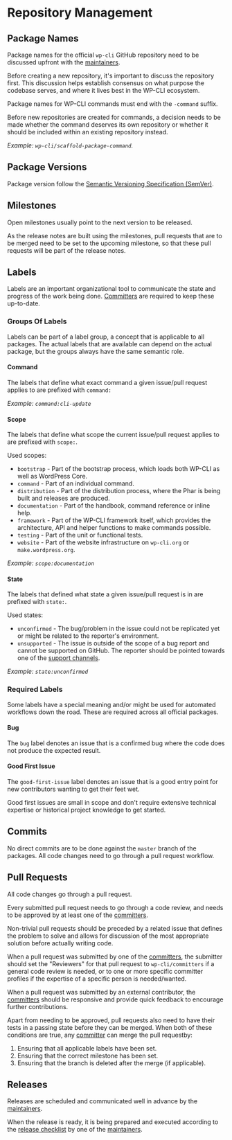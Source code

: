 # Repository Management

## Package Names

Package names for the official `wp-cli` GitHub repository need to be discussed upfront with the [maintainers](https://github.com/orgs/wp-cli/teams/maintainers).

Before creating a new repository, it's important to discuss the repository first. This discussion helps establish consensus on what purpose the codebase serves, and where it lives best in the WP-CLI ecosystem.

Package names for WP-CLI commands must end with the `-command` suffix.

Before new repositories are created for commands, a decision needs to be made whether the command deserves its own repository or whether it should be included within an existing repository instead. 

_Example: `wp-cli/scaffold-package-command`._

## Package Versions

Package version follow the [Semantic Versioning Specification (SemVer)](http://semver.org/).

## Milestones

Open milestones usually point to the next version to be released.

As the release notes are built using the milestones, pull requests that are to be merged need to be set to the upcoming milestone, so that these pull requests will be part of the release notes.

## Labels

Labels are an important organizational tool to communicate the state and progress of the work being done. [Committers](https://github.com/orgs/wp-cli/teams/committers) are required to keep these up-to-date.

### Groups Of Labels

Labels can be part of a label group, a concept that is applicable to all packages. The actual labels that are available can depend on the actual package, but the groups always have the same semantic role.

#### Command

The labels that define what exact command a given issue/pull request applies to are prefixed with `command:`

_Example: `command:cli-update`_

#### Scope

The labels that define what scope the current issue/pull request applies to are prefixed with `scope:`.

Used scopes:

* `bootstrap` - Part of the bootstrap process, which loads both WP-CLI as well as WordPress Core.
* `command` - Part of an individual command.
* `distribution` - Part of the distribution process, where the Phar is being built and releases are produced.
* `documentation` - Part of the handbook, command reference or inline help.
* `framework` - Part of the WP-CLI framework itself, which provides the architecture, API and helper functions to make commands possible.
* `testing` - Part of the unit or functional tests.
* `website` - Part of the website infrastructure on `wp-cli.org` or `make.wordpress.org`.

_Example: `scope:documentation`_

#### State

The labels that defined what state a given issue/pull request is in are prefixed with `state:`.

Used states:

* `unconfirmed` - The bug/problem in the issue could not be replicated yet or might be related to the reporter's environment.
* `unsupported` - The issue is outside of the scope of a bug report and cannot be supported on GitHub. The reporter should be pointed towards one of the [support channels](http://wp-cli.org/#support). 

_Example: `state:unconfirmed`_

### Required Labels

Some labels have a special meaning and/or might be used for automated workflows down the road. These are required across all official packages.

#### Bug

The `bug` label denotes an issue that is a confirmed bug where the code does not produce the expected result.

#### Good First Issue

The `good-first-issue` label denotes an issue that is a good entry point for new contributors wanting to get their feet wet.

Good first issues are small in scope and don't require extensive technical expertise or historical project knowledge to get started.

## Commits

No direct commits are to be done against the `master` branch of the packages. All code changes need to go through a pull request workflow. 

## Pull Requests

All code changes go through a pull request.

Every submitted pull request needs to go through a code review, and needs to be approved by at least one of the [committers](https://github.com/orgs/wp-cli/teams/committers).

Non-trivial pull requests should be preceded by a related issue that defines the problem to solve and allows for discussion of the most appropriate solution before actually writing code.
  
When a pull request was submitted by one of the [committers](https://github.com/orgs/wp-cli/teams/committers), the submitter should set the "Reviewers" for that pull request to `wp-cli/committers` if a general code review is needed, or to one or more specific committer profiles if the expertise of a specific person is needed/wanted.

When a pull request was submitted by an external contributor, the [committers](https://github.com/orgs/wp-cli/teams/committers) should be responsive and provide quick feedback to encourage further contributions.

Apart from needing to be approved, pull requests also need to have their tests in a passing state before they can be merged. When both of these conditions are true, any [committer](https://github.com/orgs/wp-cli/teams/committers) can merge the pull requestby:
1. Ensuring that all applicable labels have been set.
2. Ensuring that the correct milestone has been set.
3. Ensuring that the branch is deleted after the merge (if applicable).

## Releases

Releases are scheduled and communicated well in advance by the [maintainers](https://github.com/orgs/wp-cli/teams/maintainers).

When the release is ready, it is being prepared and executed according to the [release checklist](release-checklist.md) by one of the [maintainers](https://github.com/orgs/wp-cli/teams/maintainers).
